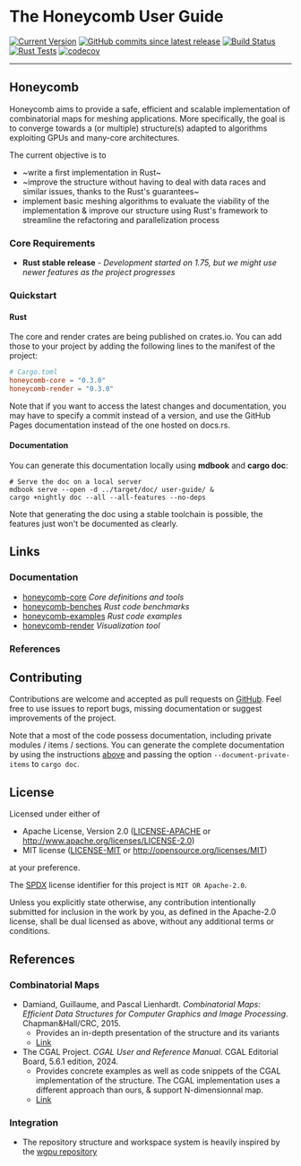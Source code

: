 # The Honeycomb User Guide

[![Current Version](https://img.shields.io/crates/v/honeycomb-render?label=latest%20release)](https://crates.io/crates/honeycomb-core)
[![GitHub commits since latest release](https://img.shields.io/github/commits-since/LIHPC-Computational-Geometry/honeycomb/latest)][GH]
[![Build Status](https://github.com/LIHPC-Computational-Geometry/honeycomb/actions/workflows/build.yml/badge.svg)](https://github.com/LIHPC-Computational-Geometry/honeycomb/actions/workflows/build.yml)
[![Rust Tests](https://github.com/LIHPC-Computational-Geometry/honeycomb/actions/workflows/rust-test.yml/badge.svg)](https://github.com/LIHPC-Computational-Geometry/honeycomb/actions/workflows/rust-test.yml)
[![codecov](https://codecov.io/github/LIHPC-Computational-Geometry/honeycomb/graph/badge.svg?token=QSN0TWFXO1)](https://codecov.io/github/LIHPC-Computational-Geometry/honeycomb)

---

## Honeycomb

Honeycomb aims to provide a safe, efficient and scalable implementation of combinatorial maps for meshing applications.
More specifically, the goal is to converge towards a (or multiple) structure(s) adapted to algorithms exploiting GPUs
and many-core architectures.

The current objective is to

- ~write a first implementation in Rust~
- ~improve the structure without having to deal with data races and similar issues, thanks to the Rust's guarantees~
- implement basic meshing algorithms to evaluate the viability of the implementation & improve our structure using
  Rust's framework to streamline the refactoring and parallelization process

### Core Requirements

- **Rust stable release** - *Development started on 1.75, but we might use newer features as the project progresses*

### Quickstart

#### Rust

The core and render crates are being published on crates.io. You can add those to your project by adding the following
lines to the manifest of the project:

```toml
# Cargo.toml
honeycomb-core = "0.3.0"
honeycomb-render = "0.3.0"
```

Note that if you want to access the latest changes and documentation, you may have to specify a commit instead of a
version, and use the GitHub Pages documentation instead of the one hosted on docs.rs.

#### Documentation

You can generate this documentation locally using **mdbook** and **cargo doc**:

```shell
# Serve the doc on a local server
mdbook serve --open -d ../target/doc/ user-guide/ &
cargo +nightly doc --all --all-features --no-deps
```

Note that generating the doc using a stable toolchain is possible,
the features just won't be documented as clearly.

## Links

### Documentation

- [honeycomb-core](honeycomb_core/) *Core definitions and tools*
- [honeycomb-benches](honeycomb_benches/) *Rust code benchmarks*
- [honeycomb-examples](honeycomb_examples/) *Rust code examples*
- [honeycomb-render](honeycomb_render/) *Visualization tool*

### References

## Contributing

Contributions are welcome and accepted as pull requests on [GitHub][GH]. Feel free to use issues to report bugs,
missing documentation or suggest improvements of the project.

Note that a most of the code possess documentation, including private modules / items / sections. You can generate the
complete documentation by using the instructions [above](#Documentation) and passing the option
`--document-private-items` to `cargo doc`.

[GH]: https://github.com/LIHPC-Computational-Geometry/honeycomb

## License

Licensed under either of

* Apache License, Version 2.0
  ([LICENSE-APACHE](https://github.com/LIHPC-Computational-Geometry/honeycomb/blob/master/LICENSE-APACHE)
  or http://www.apache.org/licenses/LICENSE-2.0)
* MIT license
  ([LICENSE-MIT](https://github.com/LIHPC-Computational-Geometry/honeycomb/blob/master/LICENSE-MIT)
  or http://opensource.org/licenses/MIT)

at your preference.

The [SPDX](https://spdx.dev) license identifier for this project is `MIT OR Apache-2.0`.

Unless you explicitly state otherwise, any contribution intentionally submitted for inclusion in the work by you, as
defined in the Apache-2.0 license, shall be dual licensed as above, without any additional terms or conditions.

## References

### Combinatorial Maps

- Damiand, Guillaume, and Pascal Lienhardt. *Combinatorial Maps: Efficient Data Structures for Computer Graphics and
  Image Processing*. Chapman&Hall/CRC, 2015.
    - Provides an in-depth presentation of the structure and its variants
    - [Link](https://hal.science/hal-01090890v1)
- The CGAL Project. *CGAL User and Reference Manual*. CGAL Editorial Board, 5.6.1 edition, 2024.
    - Provides concrete examples as well as code snippets of the CGAL implementation of the structure. The CGAL
      implementation uses a different approach than ours, & support N-dimensionnal map.
    - [Link](https://doc.cgal.org/latest/Combinatorial_map/)

### Integration

- The repository structure and workspace system is heavily inspired by
  the [wgpu repository](https://github.com/gfx-rs/wgpu)
